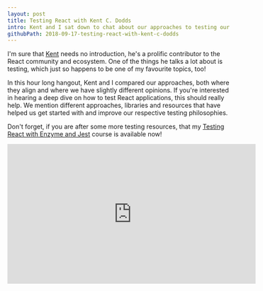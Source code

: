 ```yaml
---
layout: post
title: Testing React with Kent C. Dodds
intro: Kent and I sat down to chat about our approaches to testing our React applications.
githubPath: 2018-09-17-testing-react-with-kent-c-dodds
---
```


I'm sure that [Kent](http://twitter.com/kentcdodds) needs no introduction, he's a prolific contributor to the React community and ecosystem. One of the things he talks a lot about is testing, which just so happens to be one of my favourite topics, too!

In this hour long hangout, Kent and I compared our approaches, both where they align and where we have slightly different opinions. If you're interested in hearing a deep dive on how to test React applications, this should really help. We mention different approaches, libraries and resources that have helped us get started with and improve our respective testing philosophies.

Don't forget, if you are after some more testing resources, that my [Testing React with Enzyme and Jest](https://javascriptplayground.com/testing-react-enzyme-jest/) course is available now!

<iframe width="560" height="315" src="https://www.youtube.com/embed/z4DNlVlOfjU" frameborder="0" allow="autoplay; encrypted-media" allowfullscreen></iframe>
